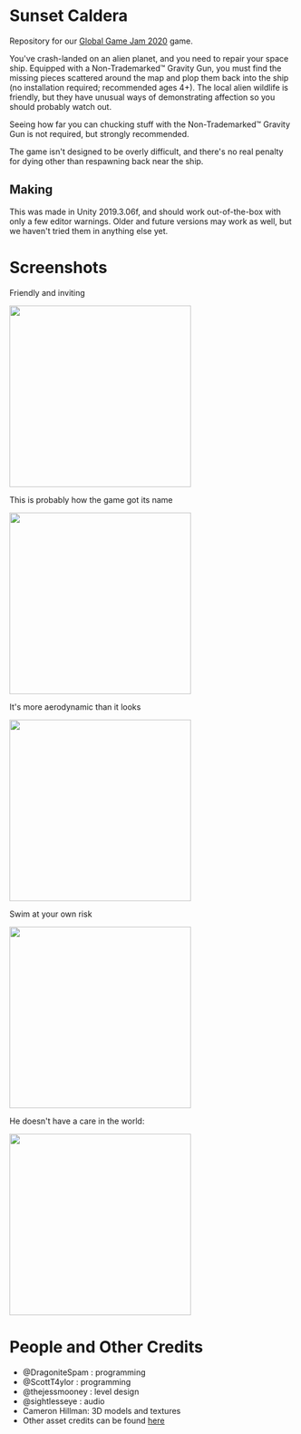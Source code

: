 # Sunset Caldera

Repository for our [Global Game Jam 2020](https://globalgamejam.org/2020/games/crater-crash-9) game.

You've crash-landed on an alien planet, and you need to repair your space ship. Equipped with a Non-Trademarked™ Gravity Gun, you must find the missing pieces scattered around the map and plop them back into the ship (no installation required; recommended ages 4+). The local alien wildlife is friendly, but they have unusual ways of demonstrating affection so you should probably watch out.

Seeing how far you can chucking stuff with the Non-Trademarked™ Gravity Gun is not required, but strongly recommended.

The game isn't designed to be overly difficult, and there's no real penalty for dying other than respawning back near the ship.

## Making

This was made in Unity 2019.3.06f, and should work out-of-the-box with only a few editor warnings. Older and future versions may work as well, but we haven't tried them in anything else yet.

# Screenshots

Friendly and inviting

<img src="https://ggj.s3.amazonaws.com/styles/game_content__wide/games/screenshots/2020/02/260868/screenshot12_1.png" width="320">

This is probably how the game got its name

<img src="https://ggj.s3.amazonaws.com/styles/game_content__wide/games/screenshots/2020/02/260868/screenshot7_1.png" width="320">

It's more aerodynamic than it looks

<img src="https://ggj.s3.amazonaws.com/styles/game_content__wide/games/screenshots/2020/02/260868/screenshot11.png" width="320">

Swim at your own risk

<img src="https://ggj.s3.amazonaws.com/styles/game_content__wide/games/screenshots/2020/02/260868/screenshot3_1.png" width="320">

He doesn't have a care in the world:

<img src="https://i.imgur.com/lAJuUPa.gif" width="320">

# People and Other Credits

 - @DragoniteSpam : programming
 - @ScottT4ylor : programming
 - @thejessmooney : level design
 - @sightlesseye : audio
 - Cameron Hillman: 3D models and textures
 - Other asset credits can be found [here](https://docs.google.com/document/d/1POYTaCgWbNE7suNqogeaQKet5__1qTEeWaO2NtCpNSY/edit)
